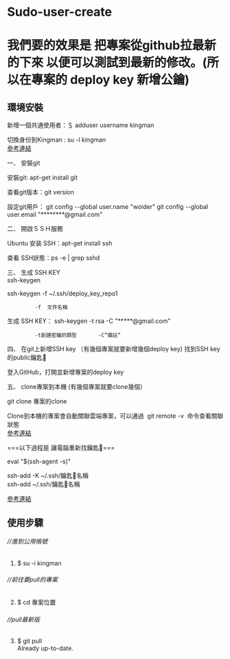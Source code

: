 # Sudo-user-create

# 我們要的效果是 把專案從github拉最新的下來 以便可以測試到最新的修改。(所以在專案的 deploy key 新增公鑰)


## 環境安裝

新增一個共通使用者：＄ adduser username kingman


切換身份到Kingman :  su -l kingman  
[參考連結](https://www.digitalocean.com/community/tutorials/how-to-create-a-sudo-user-on-ubuntu-quickstart)

一、 安裝git

  安裝git: apt-get install git

  查看git版本：git version

  設定git用戶：
  git config --global user.name "woider"
  git config --global user.email "********@gmail.com"


二、 開啟ＳＳＨ服務

  Ubuntu 安装 SSH：apt-get install ssh

  查看 SSH狀態：ps -e | grep sshd 

三、 生成 SSH KEY  
  ssh-keygen

  ssh-keygen -f ~/.ssh/deploy_key_repo1

             -f  文件名稱  
生成 SSH KEY：  ssh-keygen -t rsa -C  "*****@gmail.com"

             -t創建密鑰的類型       -C“備註“

 四、 在git上新增SSH key （有幾個專案就要新增幾個deploy key)
  找到SSH key 的public鑰匙🔑

  登入GitHub，打開並新增專案的deploy key

五、 clone專案到本機 (有幾個專案就要clone幾個）

  git clone  專案的clone

  Clone到本機的專案會自動關聯雲端專案，可以通過  git remote -v  命令查看關聯狀態  
  [參考連結](https://www.cnblogs.com/woider/p/6533709.html)

===以下過程是 讓電腦重新找鑰匙🔑===

eval "$(ssh-agent -s)"

ssh-add -K ~/.ssh/鑰匙🔑名稱  
ssh-add ~/.ssh/鑰匙🔑名稱  

[參考連結]( https://help.github.com/articles/generating-a-new-ssh-key-and-adding-it-to-the-ssh-agent/)


## 使用步驟
###### //進到公用帳號
1. $ su -i kingman 
###### //前往要pull的專案
2. $ cd 專案位置   
###### //pull最新版
3. $ git pull     
Already up-to-date.


